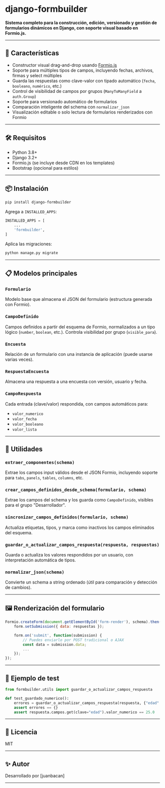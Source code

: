 # django-formbuilder

**Sistema completo para la construcción, edición, versionado y gestión de formularios dinámicos en Django, con soporte visual basado en Formio.js.**

---

## 🚀 Características

- Constructor visual drag-and-drop usando [Formio.js](https://formio.github.io/formio.js/)
- Soporte para múltiples tipos de campos, incluyendo fechas, archivos, firmas y select múltiples
- Guarda las respuestas como clave-valor con tipado automático (`fecha`, `booleano`, `numérico`, etc.)
- Control de visibilidad de campos por grupos (`ManyToManyField` a `auth.Group`)
- Soporte para versionado automático de formularios
- Comparación inteligente del schema con `normalizar_json`
- Visualización editable o solo lectura de formularios renderizados con Formio

---

## 🛠️ Requisitos

- Python 3.8+
- Django 3.2+
- Formio.js (se incluye desde CDN en los templates)
- Bootstrap (opcional para estilos)

---

## 📦 Instalación

```bash
pip install django-formbuilder
```

Agrega a `INSTALLED_APPS`:

```python
INSTALLED_APPS = [
    ...
    'formbuilder',
]
```

Aplica las migraciones:

```bash
python manage.py migrate
```

---

## 📋 Modelos principales

### `Formulario`
Modelo base que almacena el JSON del formulario (estructura generada con Formio).

### `CampoDefinido`
Campos definidos a partir del esquema de Formio, normalizados a un tipo lógico (`number`, `boolean`, etc.). Controla visibilidad por grupo (`visible_para`).

### `Encuesta`
Relación de un formulario con una instancia de aplicación (puede usarse varias veces).

### `RespuestaEncuesta`
Almacena una respuesta a una encuesta con versión, usuario y fecha.

### `CampoRespuesta`
Cada entrada (clave/valor) respondida, con campos automáticos para:
- `valor_numerico`
- `valor_fecha`
- `valor_booleano`
- `valor_lista`

---

## 🧠 Utilidades

### `extraer_componentes(schema)`
Extrae los campos input válidos desde el JSON Formio, incluyendo soporte para `tabs`, `panels`, `tables`, `columns`, etc.

### `crear_campos_definidos_desde_schema(formulario, schema)`
Extrae los campos del schema y los guarda como `CampoDefinido`, visibles para el grupo "Desarrollador".

### `sincronizar_campos_definidos(formulario, schema)`
Actualiza etiquetas, tipos, y marca como inactivos los campos eliminados del esquema.

### `guardar_o_actualizar_campos_respuesta(respuesta, respuestas)`
Guarda o actualiza los valores respondidos por un usuario, con interpretación automática de tipos.

### `normalizar_json(schema)`
Convierte un schema a string ordenado (útil para comparación y detección de cambios).

---

## 🖼️ Renderización del formulario

```javascript
Formio.createForm(document.getElementById('form-render'), schema).then(form => {
    form.setSubmission({ data: respuestas });

    form.on('submit', function(submission) {
        // Puedes enviarlo por POST tradicional o AJAX
        const data = submission.data;
        ...
    });
});
```

---

## 🧪 Ejemplo de test

```python
from formbuilder.utils import guardar_o_actualizar_campos_respuesta

def test_guardado_numerico():
    errores = guardar_o_actualizar_campos_respuesta(respuesta, {"edad": 25})
    assert errores == {}
    assert respuesta.campos.get(clave="edad").valor_numerico == 25.0
```

---

## 📄 Licencia

MIT

---

## ✨ Autor

Desarrollado por [juanbacan]

---